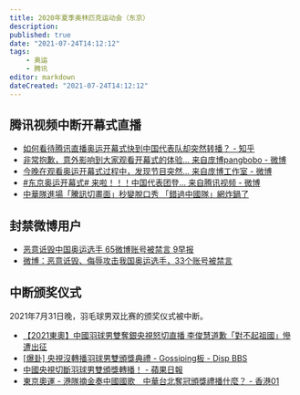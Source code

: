 ```yaml
---
title: 2020年夏季奥林匹克运动会（东京）
description:
published: true
date: "2021-07-24T14:12:12"
tags:
    - 奥运
    - 腾讯
editor: markdown
dateCreated: "2021-07-24T14:12:12"
---
```


## 腾讯视频中断开幕式直播

+   [如何看待腾讯直播奥运开幕式快到中国代表队却突然转播？ - 知乎](https://web.archive.org/web/20210724025204/https://www.zhihu.com/question/474381177)
+   [非常抱歉，意外影响到大家观看开幕式的体验... 来自庞博pangbobo - 微博](https://archive.is/hqCtx "https://weibo.com/1986501907/Kq7uCfGKc")
+   [今晚在观看奥运开幕式过程中，发现节目突然... 来自庞博工作室 - 微博](https://archive.is/UVg6g "https://weibo.com/7616187029/Kq7na7SSs")
+   [#东京奥运开幕式# 来啦！！！中国代表团登... 来自腾讯视频 - 微博](https://archive.is/p4DDr# "https://weibo.com/2591595652/Kq6KoePJ6")
+   [中華隊進場「騰訊切畫面」秒變脫口秀 「錯過中國隊」網炸鍋了](https://web.archive.org/web/20210724025842/https://tw.news.yahoo.com/中華隊進場-騰訊切畫面-秒變脫口秀-錯過中國隊-網炸鍋了-002935384.html)

## 封禁微博用户

+   [恶意诋毁中国奥运选手 65微博账号被禁言 9早报](https://web.archive.org/web/20210726071609/https://www.zaobao.com.sg/news/china/story20210726-1173707)
+   [微博：恶意诋毁、侮辱攻击我国奥运选手，33个账号被禁言](https://archive.is/HYv9l "https://china.huanqiu.com/article/444xjt7uk0H")

## 中断颁奖仪式

2021年7月31日晚，羽毛球男双比赛的颁奖仪式被中断。

+   [【2021東奧】中國羽球男雙奪銀央視怒切直播 李俊慧道歉「對不起祖國」慘遭出征](https://web.archive.org/web/20210801072439/https://tw.news.yahoo.com/2021東奧-中國羽球男雙奪銀央視怒切直播-李俊慧道歉-對不起祖國-慘遭出征-010051939.html)
+   [[爆卦] 央視沒轉播羽球男雙頒獎典禮 - Gossiping板 - Disp BBS](https://archive.is/oqrmi "https://disp.cc/b/163-dU8l")
+   [中國央視切斷羽球男雙頒獎轉播！ - 蘋果日報](https://web.archive.org/web/20210731224240/https://tw.appledaily.com/life/20210801/P67P3LH3IZALXIUMGW6I6XZZHY/)
+   [東京奧運 - 港隊摘金奏中國國歌　中華台北奪冠頒獎禮播什麼？ - 香港01](https://web.archive.org/web/20210729113929if_/https://www.hk01.com/即時中國/656539/東京奧運-港隊摘金奏中國國歌-中華台北奪冠頒獎禮播什麼)
